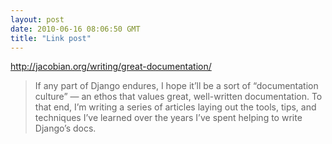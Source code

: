 ```yaml
---
layout: post
date: 2010-06-16 08:06:50 GMT
title: "Link post"
---
```

<http://jacobian.org/writing/great-documentation/>

> If any part of Django endures, I hope it’ll be a sort of “documentation culture” — an ethos that values great, well-written documentation. To that end, I’m writing a series of articles laying out the tools, tips, and techniques I’ve learned over the years I’ve spent helping to write Django’s docs.